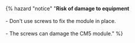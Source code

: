 
{% hazard "notice" "**Risk of damage to equipment**<br><br> - Don't use screws to fix the module in place.<br><br> - The screws can damage the CM5 module." %}
